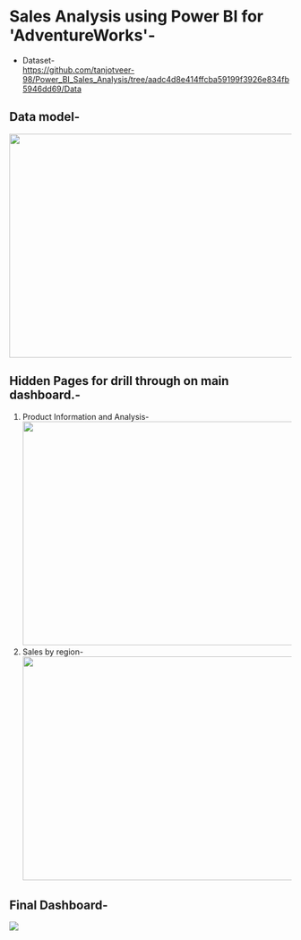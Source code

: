 # Sales Analysis using Power BI for 'AdventureWorks'- </br>
* Dataset-</br>
https://github.com/tanjotveer-98/Power_BI_Sales_Analysis/tree/aadc4d8e414ffcba59199f3926e834fb5946dd69/Data

## Data model- </br>
  <img src= "https://github.com/user-attachments/assets/20379aaa-0448-4e33-b337-9957fb5d4835" width= 600 height=400></br>
  
## Hidden Pages for drill through on main dashboard.-</br>
<ol>
  <li> Product Information and Analysis-</br>
   <img src= "https://github.com/user-attachments/assets/fe23f85a-0db2-4b43-882a-672a5b61fb39"width= 600 height= 400>
  </li>
  <li> Sales by region-</br>
  <img src= "https://github.com/user-attachments/assets/90816a7c-ff68-4a45-9869-f89928e44502" width= 600 height= 400>
  </li>
</ol>

## Final Dashboard- </br>
<img src= "https://github.com/user-attachments/assets/995988ec-2a9b-4a6e-9f7e-c85ae7806f2b">






